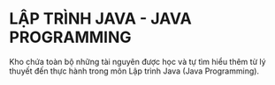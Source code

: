 # LẬP TRÌNH JAVA - JAVA PROGRAMMING

Kho chứa toàn bộ những tài nguyên được học và tự tìm hiểu thêm từ lý thuyết đến thực hành trong môn Lập trình Java (Java Programming).
